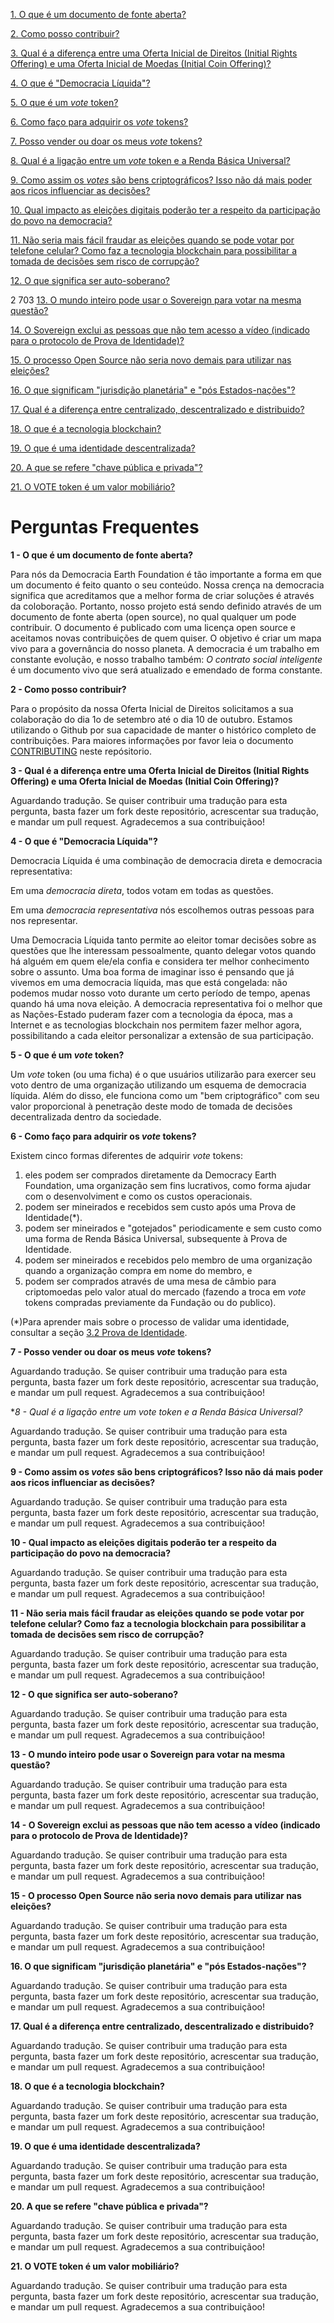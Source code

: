 [1. O que é um documento de fonte aberta?](#question-1)

[2. Como posso contribuir?](#question-2)

[3. Qual é a diferença entre uma Oferta Inicial de Direitos (Initial Rights Offering) e uma Oferta Inicial de Moedas (Initial Coin Offering)?](#question-3)

[4. O que é "Democracia Líquida"?](#question-4)

[5. O que é um _vote_ token?](#question-5)

[6. Como faço para adquirir os _vote_ tokens?](#question-6)

[7. Posso vender ou doar os meus _vote_ tokens?](#question-7)

[8. Qual é a ligação entre um _vote_ token e a Renda Básica Universal?](#question-8)

[9. Como assim os _votes_ são bens criptográficos? Isso não dá mais poder aos ricos influenciar as decisões?](#question-9)

[10. Qual impacto as eleições digitais poderão ter a respeito da participação do povo na democracia?](#question-10)

[11. Não seria mais fácil fraudar as eleições quando se pode votar por telefone celular? Como faz a tecnologia blockchain para possibilitar a tomada de decisões sem risco de corrupção?](#question-11)

[12. O que significa ser auto-soberano?](#question-12)

2 703
[13. O mundo inteiro pode usar o Sovereign para votar na mesma questão?](#question-13)

[14. O Sovereign exclui as pessoas que não tem acesso a vídeo (indicado para o protocolo de Prova de Identidade)?](#question-14)

[15. O processo Open Source não seria novo demais para utilizar nas eleições?](#question-15)

[16. O que significam "jurisdição planetária" e "pós Estados-nações"?](#question-16)

[17. Qual é a diferença entre centralizado, descentralizado e distribuido?](#question-17)

[18. O que é a tecnologia blockchain?](#question-18)

[19. O que é uma identidade descentralizada?](#question-19)

[20. A que se refere "chave pública e privada"?](#question-20)

[21. O VOTE token é um valor mobiliário?](#question-21)









# Perguntas Frequentes




<a name="question-1"></a>
**1 - O que é um documento de fonte aberta?**

Para nós da Democracia Earth Foundation é tão importante a forma em que um documento é feito quanto o seu conteúdo. Nossa crença na democracia significa que acreditamos que a melhor forma de criar soluções é através da coloboração. Portanto, nosso projeto está sendo definido através de um documento de fonte aberta (open source), no qual qualquer um pode contribuir. O documento é publicado com uma licença open source e aceitamos novas contribuições de quem quiser. O objetivo é criar um mapa vivo para a governância do nosso planeta. A democracia é um trabalho em constante evolução, e nosso trabalho também: _O contrato social inteligente_ é um documento vivo que será atualizado e emendado de forma constante.

<a name="question-2"></a>
**2 - Como posso contribuir?**

Para o propósito da nossa Oferta Inicial de Direitos solicitamos a sua colaboração do dia 1o de setembro até o dia 10 de outubro. Estamos utilizando o Github por sua capacidade de manter o histórico completo de contribuições. Para maiores informações por favor leia o documento [CONTRIBUTING](https://github.com/DemocracyEarth/paper/blob/master/CONTRIBUTING.md) neste repósitorio. 

<a name="question-3"></a>
**3 - Qual é a diferença entre uma Oferta Inicial de Direitos (Initial Rights Offering) e uma Oferta Inicial de Moedas (Initial Coin Offering)?**

Aguardando tradução. Se quiser contribuir uma tradução para esta pergunta, basta fazer um fork deste repositório, acrescentar sua tradução, e mandar um pull request. Agradecemos a sua contribuiçãoo!

<a name="question-4"></a>
**4 - O que é "Democracia Líquida"?**

Democracia Líquida é uma combinação de democracia direta e democracia representativa:

Em uma _democracia direta_, todos votam em todas as questões.

Em uma _democracia representativa_ nós escolhemos outras pessoas para nos representar.

Uma Democracia Líquida tanto permite ao eleitor tomar decisões sobre as questões que lhe interessam pessoalmente, quanto delegar votos quando há alguém em quem ele/ela confia e considera ter melhor conhecimento sobre o assunto. Uma boa forma de imaginar isso é pensando que já vivemos em uma democracia líquida, mas que está congelada: não podemos mudar nosso voto durante um certo período de tempo, apenas quando há uma nova eleição. A democracia representativa foi o melhor que as Nações-Estado puderam fazer com a tecnologia da época, mas a Internet e as tecnologias blockchain nos permitem fazer melhor agora, possibilitando a cada eleitor personalizar a extensão de sua participação.

<a name="question-5"></a>
**5 - O que é um  _vote_ token?**

Um _vote_ token (ou uma ficha) é o que usuários utilizarão para exercer seu voto dentro de uma organização utilizando um esquema de democracia líquida. Além do disso, ele funciona como um "bem criptográfico" com seu valor proporcional à penetração deste modo de tomada de decisões decentralizada dentro da sociedade.

<a name="question-6"></a>
**6 - Como faço para adquirir os _vote_ tokens?**

Existem cinco formas diferentes de adquirir _vote_ tokens:

1) eles podem ser comprados diretamente da Democracy Earth Foundation, uma organização sem fins lucrativos, como forma ajudar com o desenvolviment e como os custos operacionais.
2) podem ser mineirados e recebidos sem custo após uma Prova de Identidade(*).
3) podem ser mineirados e "gotejados" periodicamente e sem custo como uma forma de Renda Básica Universal, subsequente à Prova de Identidade.
4) podem ser mineirados e recebidos pelo membro de uma organização quando a organização compra em nome do membro, e
5) podem ser comprados através de uma mesa de câmbio para criptomoedas pelo valor atual do mercado (fazendo a troca em _vote_ tokens compradas previamente da Fundação ou do publico). 

(*)Para aprender mais sobre o processo de validar uma identidade, consultar a seção [3.2 Prova de Identidade](https://github.com/DemocracyEarth/paper/blob/master/translations/portuguese/README_PT.mediawiki#32_Prova_de_Identidade_POI).

<a name="question-7"></a>
**7 - Posso vender ou doar os meus _vote_ tokens?**

Aguardando tradução. Se quiser contribuir uma tradução para esta pergunta, basta fazer um fork deste repositório, acrescentar sua tradução, e mandar um pull request. Agradecemos a sua contribuiçãoo!

<a name="question-8"></a>
**8 - Qual é a ligação entre um _vote_ token e a Renda Básica Universal?*

Aguardando tradução. Se quiser contribuir uma tradução para esta pergunta, basta fazer um fork deste repositório, acrescentar sua tradução, e mandar um pull request. Agradecemos a sua contribuiçãoo!

<a name="question-9"></a>
**9 - Como assim os _votes_ são bens criptográficos? Isso não dá mais poder aos ricos influenciar as decisões?**

Aguardando tradução. Se quiser contribuir uma tradução para esta pergunta, basta fazer um fork deste repositório, acrescentar sua tradução, e mandar um pull request. Agradecemos a sua contribuiçãoo!

<a name="question-10"></a>
**10 - Qual impacto as eleições digitais poderão ter a respeito da participação do povo na democracia?**

Aguardando tradução. Se quiser contribuir uma tradução para esta pergunta, basta fazer um fork deste repositório, acrescentar sua tradução, e mandar um pull request. Agradecemos a sua contribuiçãoo!

<a name="question-11"></a>
**11 - Não seria mais fácil fraudar as eleições quando se pode votar por telefone celular? Como faz a tecnologia blockchain para possibilitar a tomada de decisões sem risco de corrupção?**

Aguardando tradução. Se quiser contribuir uma tradução para esta pergunta, basta fazer um fork deste repositório, acrescentar sua tradução, e mandar um pull request. Agradecemos a sua contribuiçãoo!

<a name="question-12"></a>
**12 - O que significa ser auto-soberano?**

Aguardando tradução. Se quiser contribuir uma tradução para esta pergunta, basta fazer um fork deste repositório, acrescentar sua tradução, e mandar um pull request. Agradecemos a sua contribuiçãoo!

<a name="question-13"></a>
**13 - O mundo inteiro pode usar o Sovereign para votar na mesma questão?**

Aguardando tradução. Se quiser contribuir uma tradução para esta pergunta, basta fazer um fork deste repositório, acrescentar sua tradução, e mandar um pull request. Agradecemos a sua contribuiçãoo!

<a name="question-14"></a>
**14 - O Sovereign exclui as pessoas que não tem acesso a vídeo (indicado para o protocolo de Prova de Identidade)?**

Aguardando tradução. Se quiser contribuir uma tradução para esta pergunta, basta fazer um fork deste repositório, acrescentar sua tradução, e mandar um pull request. Agradecemos a sua contribuiçãoo!

<a name="question-15"></a>
**15 - O processo Open Source não seria novo demais para utilizar nas eleições?**

Aguardando tradução. Se quiser contribuir uma tradução para esta pergunta, basta fazer um fork deste repositório, acrescentar sua tradução, e mandar um pull request. Agradecemos a sua contribuiçãoo!

<a name="question-16"></a>
**16. O que significam "jurisdição planetária" e "pós Estados-nações"?**

Aguardando tradução. Se quiser contribuir uma tradução para esta pergunta, basta fazer um fork deste repositório, acrescentar sua tradução, e mandar um pull request. Agradecemos a sua contribuiçãoo!

<a name="question-17"></a>
**17. Qual é a diferença entre centralizado, descentralizado e distribuido?**

Aguardando tradução. Se quiser contribuir uma tradução para esta pergunta, basta fazer um fork deste repositório, acrescentar sua tradução, e mandar um pull request. Agradecemos a sua contribuiçãoo!

<a name="question-18"></a>
**18. O que é a tecnologia blockchain?**

Aguardando tradução. Se quiser contribuir uma tradução para esta pergunta, basta fazer um fork deste repositório, acrescentar sua tradução, e mandar um pull request. Agradecemos a sua contribuiçãoo!

<a name="question-19"></a>
**19. O que é uma identidade descentralizada?**

Aguardando tradução. Se quiser contribuir uma tradução para esta pergunta, basta fazer um fork deste repositório, acrescentar sua tradução, e mandar um pull request. Agradecemos a sua contribuiçãoo!

<a name="question-20"></a>
**20. A que se refere "chave pública e privada"?**

Aguardando tradução. Se quiser contribuir uma tradução para esta pergunta, basta fazer um fork deste repositório, acrescentar sua tradução, e mandar um pull request. Agradecemos a sua contribuiçãoo!

<a name="question-21"></a>
**21. O VOTE token é um valor mobiliário?**

Aguardando tradução. Se quiser contribuir uma tradução para esta pergunta, basta fazer um fork deste repositório, acrescentar sua tradução, e mandar um pull request. Agradecemos a sua contribuiçãoo!






 
